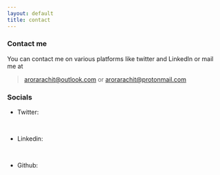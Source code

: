```yaml
---
layout: default
title: contact
---
```

### Contact me

You can contact me on various platforms like twitter and LinkedIn or mail me at 

>  <a href = "mailto:arorarachit@outlook.com" target="_blank" rel="noopener"> arorarachit@outlook.com </a>
or
 <a href = "mailto:arorarachit@protonmail.com" target="_blank" rel="noopener"> arorarachit@protonmail.com </a>
 

### Socials
<!-- Add font awesome icons -->
* Twitter: <a href="#" class="fa fa-twitter" href = "https://twitter.com/rach1tarora" target="_blank" rel="noopener" ></a> &nbsp; 
<br>

* Linkedin:<a href="#" class="fa fa-linkedin" href = "https://www.linkedin.com/in/rach1tarora/" target="_blank" rel="noopener" ></a> &nbsp; 
<br>

* Github: <a href="#" class="fa fa-github" href = "https://github.com/rach1tarora" target="_blank" rel="noopener" ></a> &nbsp; 

<script src="https://platform.linkedin.com/badges/js/profile.js" async defer type="text/javascript"></script>




<!-- Add icon library -->
<link rel="stylesheet" href="https://cdnjs.cloudflare.com/ajax/libs/font-awesome/4.7.0/css/font-awesome.min.css">

